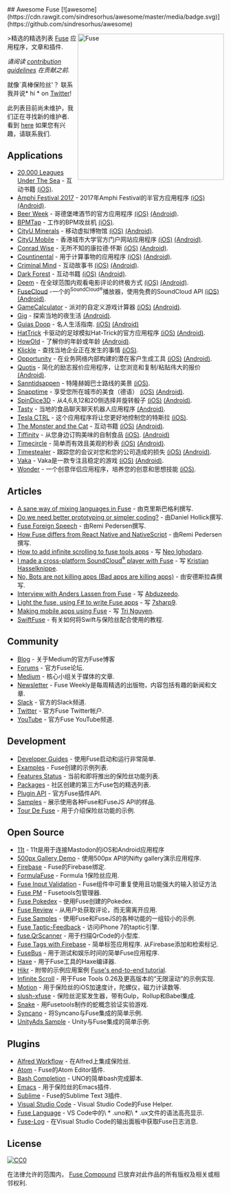 <div class="github-widget" data-repo="fuse-compound/awesome-fuse"></div>
<script async src="https://pagead2.googlesyndication.com/pagead/js/adsbygoogle.js"></script><ins class="adsbygoogle" style="display:block" data-ad-client="ca-pub-6890694312814945" data-ad-slot="5473692530" data-ad-format="auto"  data-full-width-responsive="true"></ins><script>(adsbygoogle = window.adsbygoogle || []).push({});</script>
## Awesome Fuse [![awesome](https://cdn.rawgit.com/sindresorhus/awesome/master/media/badge.svg)](https://github.com/sindresorhus/awesome)

[<img src="https://user-images.githubusercontent.com/499192/31740578-13ed7990-b452-11e7-96ca-e7fb898edff0.png" align="right" alt="Fuse" width="340">](https://www.fusetools.com/)

&gt;精选的精选列表 [Fuse](https://www.fusetools.com/) 应用程序，文章和插件.

*请阅读 [contribution guidelines](https://github.com/fuse-compound/awesome-fuse/blob/master/CONTRIBUTING.md) 在贡献之前.*

 就像`真棒保险丝&#39;？  联系我并说* hi * on [Twitter](https://twitter.com/fusetools)! 

 此列表目前尚未维护，我们正在寻找新的维护者.  看到 [here](https://github.com/fuse-compound/awesome-fuse/issues/57) 如果您有兴趣，请联系我们.



## Applications

- [20,000 Leagues Under The Sea](https://itunes.apple.com/us/app/20-000-leagues-under-sea-pathbook/id1187726369) - 互动书籍 [(​iOS)](https://itunes.apple.com/us/app/20-000-leagues-under-sea-pathbook/id1187726369).
- [Amphi Festival 2017](http://www.amphi-festival.de/) -  2017年Amphi Festival的半官方应用程序 [(​iOS)](https://itunes.apple.com/us/app/amphi-festival-2017/id1258744398) [(Android)](https://play.google.com/store/apps/details?id=org.knatten.AmphiFestival2017).
- [Beer Week](http://gbgbeerweek.se/) - 哥德堡啤酒节的官方应用程序 [(​iOS)](https://itunes.apple.com/se/app/beer-week/id1094707718) [(Android)](https://play.google.com/store/apps/details?id=com.gbgbeerweek).
- [BPMTap](https://itunes.apple.com/WebObjects/MZStore.woa/wa/viewSoftware?id=1072222649) - 工作的BPM攻丝机 [(​iOS)](https://itunes.apple.com/WebObjects/MZStore.woa/wa/viewSoftware?id=1072222649).
- [CityU Minerals](https://play.google.com/store/apps/details?id=hk.edu.cityu.minerals) - 移动虚拟博物馆 [(iOS)](https://itunes.apple.com/hk/app/cityu-minerals/id1164394395) [(Android)](https://play.google.com/store/apps/details?id=hk.edu.cityu.minerals).
- [CityU Mobile](https://play.google.com/store/apps/details?id=hk.edu.cityu.minerals) - 香港城市大学官方门户网站应用程序 [(iOS)](https://itunes.apple.com/us/app/cityu-mobile/id750718911) [(Android)](https://play.google.com/store/apps/details?id=hk.edu.cityu.mobile).
- [Conrad Wise](https://itunes.apple.com/us/app/conrad-wise/id1090322679) - 无所不知的康拉德·怀斯 [(​iOS)](https://itunes.apple.com/us/app/conrad-wise/id1090322679) [(Android)](https://play.google.com/store/apps/details?id=com.ConradWise).
- [Countinental](https://itunes.apple.com/us/app/countinental/id1065815345) - 用于计算事物的应用程序 [(​iOS)](https://itunes.apple.com/us/app/countinental/id1065815345) [(Android)](https://play.google.com/store/apps/details?id=com.Countinental).
- [Criminal Mind](https://livingabook.com) - 互动故事书 [(​iOS)](https://itunes.apple.com/us/app/mente-criminal-living-a-book/id924788775) [(Android)](https://play.google.com/store/apps/details?id=com.livingabook.mentecriminal).
- [Dark Forest](https://livingabook.com) - 互动书籍 [(​iOS)](https://itunes.apple.com/mx/app/dark-forest-living-a-book/id695442145) [(Android)](https://play.google.com/store/apps/details?id=com.livingabook.darkforest).
- [Deem](http://deemapp.co/) - 在全球范围内观看电影评论的终极方式 [(​iOS)](https://itunes.apple.com/app/deem-movies/id1057365760) [(Android)](https://play.google.com/store/apps/details?id=com.deem).
- [FuseCloud](https://github.com/fusetools/FuseCloud) -一个的<sup>SoundCloud®</sup>播放器，使用免费的SoundCloud API [(iOS)](https://itunes.apple.com/us/app/fusecloud/id1173516856) [(Android)](https://play.google.com/store/apps/details?id=com.fuse.fusecloud&hl=en).
- [GameCalculator](https://itunes.apple.com/us/app/gamecalculator/id952709405) - 派对的自定义游戏计算器 [(​iOS)](https://itunes.apple.com/us/app/gamecalculator/id952709405) [(Android)](https://play.google.com/store/apps/details?id=com.GameCalculator).
- [Gig](https://play.google.com/store/apps/details?id=com.littleboat.gig) - 探索当地的夜生活 [(Android)](https://play.google.com/store/apps/details?id=com.littleboat.gig).
- [Guias Doop](http://guiadoop.com.br/download/) - 名人生活指南. [(​iOS)](https://itunes.apple.com/br/app/guias-doop/id1235335392) [(Android)](https://play.google.com/store/apps/details?id=br.com.guiadoop.fuse)
- [HatTrick](http://htgame.uk) 卡驱动的足球模拟Hat-Trick的官方应用程序 [(​iOS)](https://itunes.apple.com/cl/app/hattrick-companion-app/id1160945812) [(Android)](https://play.google.com/store/apps/details?id=com.apps.hattrick).
- [HowOld](https://play.google.com/store/apps/details?id=com.HowOld) - 了解你的年龄或年龄 [(Android​)](https://play.google.com/store/apps/details?id=com.HowOld).
- [Klickle](https://itunes.apple.com/us/app/klickle/id873427610) - 查找当地企业正在发生的事情 [(​iOS)](https://itunes.apple.com/us/app/klickle/id873427610).
- [Opportunity](https://myopportunity.com/) - 在业务网络内部构建的潜在客户生成工具 [(​iOS)](https://itunes.apple.com/us/app/opportunity-business-opportunities/id1120189533) [(Android)](https://play.google.com/store/apps/details?id=com.opprtunity.opprtunityapp).
- [Quotis](https://play.google.com/store/apps/details?id=com.qubatetech.quotis) - 简化的励志报价应用程序，让您浏览和复制/粘贴伟大的报价 [(Android)](https://play.google.com/store/apps/details?id=com.qubatetech.quotis).
- [Sanntidsappen](https://sanntidsappen.9u.no/) - 特隆赫姆巴士路线的美景 [(​iOS)](https://itunes.apple.com/no/app/sanntidsappen/id1106042398).
- [Snapptime](https://snapptime.de/) - 享受您所在城市的美食（德语） [(​iOS)](https://itunes.apple.com/de/app/snapptime/id1162387536) [(Android)](https://play.google.com/store/apps/details?id=de.snapptime).
- [SpinDice3D](https://itunes.apple.com/us/app/spindice3d/id1082656455) - 从4,6,8,12和20侧选择并旋转骰子 [(​iOS)](https://itunes.apple.com/us/app/spindice3d/id1082656455) [(Android)](https://play.google.com/store/apps/details?id=com.SpinDice).
- [Tasty](https://play.google.com/store/apps/details?id=net.tastyapp.tasty&hl=en) - 当地的食品聊天聊天机器人应用程序 [(Android)](https://play.google.com/store/apps/details?id=net.tastyapp.tasty&hl=en).
- [Tesla CTRL](https://itunes.apple.com/no/app/teslactrls/id1120560798) - 这个应用程序将让您更好地控制您的特斯拉 [(​iOS)](https://itunes.apple.com/no/app/teslactrls/id1120560798).
- [The Monster and the Cat](https://livingabook.com) - 互动书籍 [(​iOS)](https://itunes.apple.com/mx/app/the-monster-and-the-cat/id726779970) [(Android)](https://play.google.com/store/apps/details?id=com.livingabook.monsterandcat).
- [Tiffinity](https://itunes.apple.com/us/app/tiffinity/id1191434201) - 从您身边订购美味的自制食品 [(​iOS)](https://itunes.apple.com/us/app/tiffinity/id1191434201). [(Android)](https://play.google.com/store/apps/details?id=com.apps.tiffinityapp)
- [Timecircle](https://itunes.apple.com/bt/app/timecircle/id1068220814) - 简单而有效且美观的秒表 [(​iOS)](https://itunes.apple.com/bt/app/timecircle/id1068220814) [(Android)](https://play.google.com/store/apps/details?id=com.vegardstrand.TimeCircle).
- [Timestealer](https://itunes.apple.com/us/app/timestealer/id1073144825) - 跟踪您的会议对您和您的公司造成的损失 [(​iOS)](https://itunes.apple.com/us/app/timestealer/id1073144825) [(Android)](https://play.google.com/store/apps/details?id=com.Timestealer).
- [Vaka](https://itunes.apple.com/us/app/vaka/id1077345742) -  Vaka是一款专注且稳定的游戏 [(​iOS)](https://itunes.apple.com/us/app/vaka/id1077345742) [(Android)](https://play.google.com/store/apps/details?id=com.Vaka).
- [Wonder](https://getwonder.io/) - 一个创意伴侣应用程序，培养您的创意和思想技能 [(​iOS)](https://itunes.apple.com/se/app/wonder-creativity-training/id1090880488).

## Articles

- [A sane way of mixing languages in Fuse](https://medium.com/@fusetools/a-sane-way-of-mixing-languages-in-fuse-660b351c2f96) - 由克里斯巴格利撰写.
- [Do we need better prototyping or simpler coding?](https://blog.prototypr.io/do-we-need-better-prototyping-or-simpler-coding-269109426313#.7c7y1vgx7) - 由Daniel Hollick撰写.
- [Fuse Foreign Speech](https://medium.com/@fusetools/fuse-foreign-speech-c4d888b505ec) - 由Remi Pedersen撰写.
- [How Fuse differs from React Native and NativeScript](https://medium.com/@fusetools/how-fuse-differs-from-react-native-and-nativescript-525344f02aaf#.pa1n8uh5l) - 由Remi Pedersen撰写.
- [How to add infinite scrolling to fuse tools apps](https://www.creativitykills.co/how-to-add-infinite-scrolling-to-fuse-app/) - 写 [Neo Ighodaro](https://github.com/neoighodaro).
- [I made a cross-platform SoundCloud<sup>®</sup> player with Fuse](https://medium.com/@fusetools/i-made-a-cross-platform-soundcloud-player-with-fuse-9fb1e62b7db1#.5lhmtwovz) - 写 [Kristian Hasselknippe](https://github.com/kristianhasselknippe/).
- [No, Bots are not killing apps (Bad apps are killing apps)](https://blog.prototypr.io/bots-wont-replace-apps-c88ff164990c#.2sp9vfqtv) - 由安德斯拉森撰写.
- [Interview with Anders Lassen from Fuse](http://abduzeedo.com/interview-anders-lassen-fuse) - 写 [Abduzeedo](http://abduzeedo.com/).
- [Light the fuse, using F# to write Fuse apps](http://7sharpnine.com/2016/06/03/light-the-fuse/) - 写 [7sharp9](https://github.com/7sharp9/).
- [Making mobile apps using Fuse](https://tmn.io/read/2015-11-22-making-mobile-apps-using-Fuse) - 写 [Tri Nguyen](https://github.com/tmn/).
- [SwiftFuse](https://github.com/YugoCode/SwiftFuse/blob/master/README.md) - 有关如何将Swift与保险丝配合使用的教程.

## Community

- [Blog](https://medium.com/@fusetools/latest) - 关于Medium的官方Fuse博客
- [Forums](https://www.fusetools.com/community/forums) - 官方Fuse论坛.
- [Medium](https://medium.com/@fusetools) - 核心小组关于媒体的文章.
- [Newsletter](http://weekly.fusetools.com/) -  Fuse Weekly是每周精选的出版物，内容包括有趣的新闻和文章.
- [Slack](https://slackcommunity.fusetools.com/) - 官方的Slack频道.
- [Twitter](https://twitter.com/fusetools) - 官方Fuse Twitter帐户.
- [YouTube](https://www.youtube.com/channel/UCPizp_2dBkLlXRFnbieG3Qw/feed) - 官方Fuse YouTube频道.

## Development

- [Developer Guides](https://www.fusetools.com/docs) - 使用Fuse启动和运行非常简单.
- [Examples](https://www.fusetools.com/examples) -  Fuse创建的示例列表.
- [Features Status](https://www.fusetools.com/docs/features) - 当前和即将推出的保险丝功能列表.
- [Packages](https://www.fusetools.com/docs/packages) - 社区创建的第三方Fuse包的精选列表.
- [Plugin API](https://www.fusetools.com/docs/technical-corner/fuse-protocol) - 官方Fuse插件API.
- [Samples](https://github.com/fusetools/fuse-samples/) - 展示使用各种Fuse和FuseJS API的样品.
- [Tour De Fuse](https://github.com/englekk/TourDeFuse) - 用于介绍保险丝功能的示例.

## Open Source

- [11t](https://github.com/jeroensmeets/mastodon-app) -  11t是用于连接Mastodon的iOS和Android应用程序
- [500px Gallery Demo](https://github.com/jveres/D500px) - 使用500px API的Nifty gallery演示应用程序.
- [Firebase](https://github.com/fuse-compound/Fuse.Firebase) -  Fuse的Firebase绑定.
- [FormulaFuse](https://github.com/sanderdan/FormulaFuse) -  Formula 1保险丝应用.
- [Fuse Input Validation](https://github.com/mokko-lab/fuse-input-validation) -  Fuse组件中可重复使用且功能强大的输入验证方法
- [Fuse PM](https://github.com/bolav/fusepm) -  Fusetools包管理器.
- [Fuse Pokedex](https://github.com/franzsilva/FusePokeDex) - 使用Fuse创建的Pokedex.
- [Fuse Review](https://github.com/LuisRodriguezLD/Fuse-RequestReview) - 从用户处获取评论，而无需离开应用.
- [Fuse Samples](https://github.com/fusetools/fuse-samples) - 使用Fuse和FuseJS的各种功能的一组较小的示例.
- [Fuse Taptic-Feedback](https://github.com/LuisRodriguezLD/Fuse-TapticFeedback) - 访问iPhone 7的taptic引擎.
- [fuse.QrScanner](https://github.com/glenfordwilliams/fuse.QrScanner) - 用于扫描QrCode的小型库.
- [Fuse Tags with Firebase](https://github.com/LuisRodriguezLD/Fuse-Tags-with-Firebase)   - 简单标签应用程序.  从Firebase添加和检索标记.
- [FuseBus](http://tmn.github.io/FuseBus/) - 用于测试和娱乐时间的简单Fuse应用程序.
- [Haxe](https://github.com/elsassph/fusetools-haxe) - 用于Fuse工具的Haxe编译器.
- [Hikr](https://github.com/fusetools/hikr) - 附带的示例应用案例 [Fuse's end-to-end tutorial](https://www.fusetools.com/docs/tutorial/tutorial).
- [Infinite Scroll](https://bitbucket.org/uzeidurs/fuse-infinite-scroll/) - 用于Fuse Tools 0.26及更高版本的“无限滚动”的示例实现.
- [Motion](https://github.com/AlexGustafsson/fuse-motion) - 用于保险丝的iOS加速度计，陀螺仪，磁力计读数等.
- [slush-xfuse](https://www.npmjs.com/package/slush-xfuse) - 保险丝泥浆发生器，带有Gulp，Rollup和Babel集成.
- [Snake](https://bitbucket.org/uzeidurs/fuse-snake/) - 用Fusetools制作的蛇概念验证实验游戏.
- [Syncano](https://github.com/Syncano/syncano-fuse-example) - 将Syncano与Fuse集成的简单示例.
- [UnityAds Sample](https://github.com/englekk/Fusetools_UnityAdsSample) -  Unity与Fuse集成的简单示例.

## Plugins

- [Alfred Workflow](https://github.com/Hazealign/fuse-alfred-workflow) - 在Alfred上集成保险丝.
- [Atom](https://github.com/fusetools/Fuse.AtomPlugin) -  Fuse的Atom Editor插件.
- [Bash Completion](https://github.com/fusetools/UnoBashCompletion) -  UNO的简单bash完成脚本.
- [Emacs](https://github.com/kristianhasselknippe/fuse-mode) - 用于保险丝的Emacs插件.
- [Sublime](https://github.com/fusetools/Fuse.SublimePlugin) -  Fuse的Sublime Text 3插件.
- [Visual Studio Code](https://github.com/Hazealign/vscode-fuse) -  Visual Studio Code的Fuse Helper.
- [Fuse Language](https://marketplace.visualstudio.com/items?itemName=naumovs.vscode-fuse-syntax) -  VS Code中的\ * .uno和\ * .ux文件的语法高亮显示.
- [Fuse-Log](https://github.com/bstrr/vscode-fuse-log) - 在Visual Studio Code的输出面板中获取Fuse日志消息.

## License

[![CC0](https://mirrors.creativecommons.org/presskit/buttons/88x31/svg/cc-zero.svg)](https://creativecommons.org/publicdomain/zero/1.0/)

在法律允许的范围内， [Fuse Compound](https://github.com/fuse-compound) 已放弃对此作品的所有版权及相关或相邻权利.
